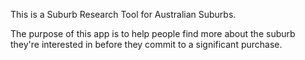 This is a Suburb Research Tool for Australian Suburbs.

The purpose of this app is to help people find more about the suburb they're interested in before they commit to a significant purchase.
